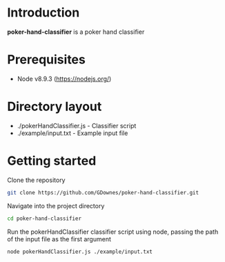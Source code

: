 # Introduction
**poker-hand-classifier** is a poker hand classifier

# Prerequisites
- Node v8.9.3 (https://nodejs.org/)

# Directory layout
- ./pokerHandClassifier.js - Classifier script
- ./example/input.txt - Example input file

# Getting started
Clone the repository
```bash
git clone https://github.com/GDownes/poker-hand-classifier.git
```

Navigate into the project directory
```bash
cd poker-hand-classifier
```

Run the pokerHandClassifier classifier script using node, passing the path of the input file as the first argument
```bash
node pokerHandClassifier.js ./example/input.txt
```
